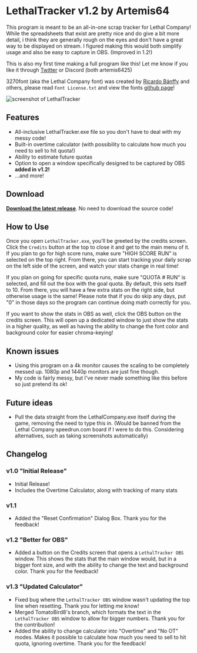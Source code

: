 # LethalTracker v1.2 by Artemis64

This program is meant to be an all-in-one scrap tracker for Lethal Company!
While the spreadsheets that exist are pretty nice and do give a bit more detail, i think they are generally rough on the eyes and don't have a great way to be displayed on stream. I figured making this would both simplify usage and also be easy to capture in OBS. (Improved in 1.2!)

This is also my first time making a full program like this! Let me know if you like it through [Twitter](https://twitter.com/artemis6425) or Discord (both artemis6425)

3270font (aka the Lethal Company font) was created by [Ricardo Bánffy](https://github.com/rbanffy) and others, please read `Font License.txt` and view the fonts [github page](https://github.com/rbanffy/3270font/tree/main)!

![screenshot of LethalTracker](https://i.imgur.com/l4pmPTK.png)

## Features

- All-inclusive LethalTracker.exe file so you don't have to deal with my messy code!
- Built-in overtime calculator (with possibility to calculate how much you need to sell to hit quota!)
- Ability to estimate future quotas
- Option to open a window specifically designed to be captured by OBS **added in v1.2!**
- ...and more!

## Download 

[**Download the latest release**](https://github.com/Artemis6425/LethalTracker/releases/latest). No need to download the source code!

## How to Use

Once you open `LethalTracker.exe`, you'll be greeted by the credits screen. Click the `Credits` button at the top to close it and get to the main menu of it.
If you plan to go for high score runs, make sure "HIGH SCORE RUN" is selected on the top right. From there, you can start tracking your daily scrap on the left side of the screen, and watch your stats change in real time!

If you plan on going for specific quota runs, make sure "QUOTA # RUN" is selected, and fill out the box with the goal quota. By default, this sets itself to 10. From there, you will have a few extra stats on the right side, but otherwise usage is the same! Please note that if you do skip any days, put "0" in those days so the program can continue doing math correctly for you.

If you want to show the stats in OBS as well, click the OBS button on the credits screen. This will open up a dedicated window to just show the stats in a higher quality, as well as having the ability to change the font color and background color for easier chroma-keying!

## Known issues

- Using this program on a 4k monitor causes the scaling to be completely messed up. 1080p and 1440p monitors are just fine though.
- My code is fairly messy, but I've never made something like this before so just pretend its ok!

## Future ideas

- Pull the data straight from the LethalCompany.exe itself during the game, removing the need to type this in. (Would be banned from the Lethal Company speedrun.com board if I were to do this. Considering alternatives, such as taking screenshots automatically)

## Changelog

### v1.0 "Initial Release"

- Initial Release!
- Includes the Overtime Calculator, along with tracking of many stats

### v1.1

- Added the "Reset Confirmation" Dialog Box. Thank you for the feedback!

### v1.2 "Better for OBS"

- Added a button on the Credits screen that opens a `LethalTracker OBS` window. This shows the stats that the main window would, but in a bigger font size, and with the ability to change the text and background color. Thank you for the feedback!

### v1.3 "Updated Calculator"

- Fixed bug where the `LethalTracker OBS` window wasn't updating the top line when resetting. Thank you for letting me know!
- Merged TomatoBird8's branch, which formats the text in the `LethalTracker OBS` window to allow for bigger numbers. Thank you for the contribution!
- Added the ability to change calculator into "Overtime" and "No OT" modes. Makes it possible to calculate how much you need to sell to hit quota, ignoring overtime. Thank you for the feedback!